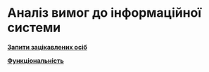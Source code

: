 # Аналіз вимог до інформаційної системи


**[Запити зацікавлених осіб](../requirements/Запити%20зацікавлених%20осіб.md)**

**[Функціональність](https://github.com/Oleh-Khomenko/Tryeng/blob/main/docs/requirements/%D0%A4%D1%83%D0%BD%D0%BA%D1%86%D1%96%D0%BE%D0%BD%D0%B0%D0%BB%D1%8C%D0%BD%D1%96%D1%81%D1%82%D1%8C.md)**
